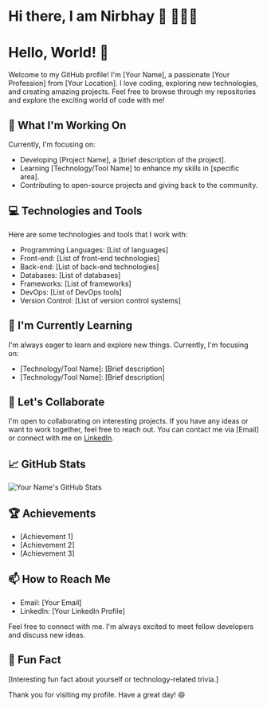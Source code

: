 # Hi there, I am Nirbhay 👋 🧑🏽‍💻

# Hello, World! 👋

Welcome to my GitHub profile! I'm [Your Name], a passionate [Your Profession] from [Your Location]. I love coding, exploring new technologies, and creating amazing projects. Feel free to browse through my repositories and explore the exciting world of code with me!

## 🔭 What I'm Working On

Currently, I'm focusing on:

- Developing [Project Name], a [brief description of the project].
- Learning [Technology/Tool Name] to enhance my skills in [specific area].
- Contributing to open-source projects and giving back to the community.

## 💻 Technologies and Tools

Here are some technologies and tools that I work with:

- Programming Languages: [List of languages]
- Front-end: [List of front-end technologies]
- Back-end: [List of back-end technologies]
- Databases: [List of databases]
- Frameworks: [List of frameworks]
- DevOps: [List of DevOps tools]
- Version Control: [List of version control systems]

## 🌱 I'm Currently Learning

I'm always eager to learn and explore new things. Currently, I'm focusing on:

- [Technology/Tool Name]: [Brief description]
- [Technology/Tool Name]: [Brief description]

## 👯 Let's Collaborate

I'm open to collaborating on interesting projects. If you have any ideas or want to work together, feel free to reach out. You can contact me via [Email] or connect with me on [LinkedIn](https://www.linkedin.com/in/your-profile).

## 📈 GitHub Stats

![Your Name's GitHub Stats](https://github-readme-stats.vercel.app/api?username=your-username&show_icons=true&theme=dark)

## 🏆 Achievements

- [Achievement 1]
- [Achievement 2]
- [Achievement 3]

## 📫 How to Reach Me

- Email: [Your Email]
- LinkedIn: [Your LinkedIn Profile]

Feel free to connect with me. I'm always excited to meet fellow developers and discuss new ideas.

## 🎯 Fun Fact

[Interesting fun fact about yourself or technology-related trivia.]

Thank you for visiting my profile. Have a great day! 😄
